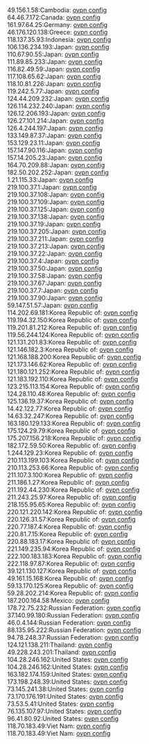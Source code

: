 49.156.1.58:Cambodia: [ovpn config](vpn/49_156_1_58.ovpn)  
64.46.7.172:Canada: [ovpn config](vpn/64_46_7_172.ovpn)  
161.97.64.25:Germany: [ovpn config](vpn/161_97_64_25.ovpn)  
46.176.120.138:Greece: [ovpn config](vpn/46_176_120_138.ovpn)  
118.137.35.93:Indonesia: [ovpn config](vpn/118_137_35_93.ovpn)  
106.136.234.193:Japan: [ovpn config](vpn/106_136_234_193.ovpn)  
110.67.90.55:Japan: [ovpn config](vpn/110_67_90_55.ovpn)  
111.89.85.233:Japan: [ovpn config](vpn/111_89_85_233.ovpn)  
116.82.49.59:Japan: [ovpn config](vpn/116_82_49_59.ovpn)  
117.108.65.62:Japan: [ovpn config](vpn/117_108_65_62.ovpn)  
118.10.81.226:Japan: [ovpn config](vpn/118_10_81_226.ovpn)  
119.242.5.77:Japan: [ovpn config](vpn/119_242_5_77.ovpn)  
124.44.209.232:Japan: [ovpn config](vpn/124_44_209_232.ovpn)  
126.114.232.240:Japan: [ovpn config](vpn/126_114_232_240.ovpn)  
126.12.206.193:Japan: [ovpn config](vpn/126_12_206_193.ovpn)  
126.27.101.214:Japan: [ovpn config](vpn/126_27_101_214.ovpn)  
126.4.244.197:Japan: [ovpn config](vpn/126_4_244_197.ovpn)  
133.149.87.37:Japan: [ovpn config](vpn/133_149_87_37.ovpn)  
153.129.23.11:Japan: [ovpn config](vpn/153_129_23_11.ovpn)  
157.147.90.116:Japan: [ovpn config](vpn/157_147_90_116.ovpn)  
157.14.205.23:Japan: [ovpn config](vpn/157_14_205_23.ovpn)  
164.70.209.88:Japan: [ovpn config](vpn/164_70_209_88.ovpn)  
182.50.202.252:Japan: [ovpn config](vpn/182_50_202_252.ovpn)  
1.21.115.33:Japan: [ovpn config](vpn/1_21_115_33.ovpn)  
219.100.37.1:Japan: [ovpn config](vpn/219_100_37_1.ovpn)  
219.100.37.108:Japan: [ovpn config](vpn/219_100_37_108.ovpn)  
219.100.37.109:Japan: [ovpn config](vpn/219_100_37_109.ovpn)  
219.100.37.125:Japan: [ovpn config](vpn/219_100_37_125.ovpn)  
219.100.37.138:Japan: [ovpn config](vpn/219_100_37_138.ovpn)  
219.100.37.19:Japan: [ovpn config](vpn/219_100_37_19.ovpn)  
219.100.37.205:Japan: [ovpn config](vpn/219_100_37_205.ovpn)  
219.100.37.211:Japan: [ovpn config](vpn/219_100_37_211.ovpn)  
219.100.37.213:Japan: [ovpn config](vpn/219_100_37_213.ovpn)  
219.100.37.22:Japan: [ovpn config](vpn/219_100_37_22.ovpn)  
219.100.37.4:Japan: [ovpn config](vpn/219_100_37_4.ovpn)  
219.100.37.50:Japan: [ovpn config](vpn/219_100_37_50.ovpn)  
219.100.37.58:Japan: [ovpn config](vpn/219_100_37_58.ovpn)  
219.100.37.67:Japan: [ovpn config](vpn/219_100_37_67.ovpn)  
219.100.37.7:Japan: [ovpn config](vpn/219_100_37_7.ovpn)  
219.100.37.90:Japan: [ovpn config](vpn/219_100_37_90.ovpn)  
59.147.51.57:Japan: [ovpn config](vpn/59_147_51_57.ovpn)  
114.202.69.181:Korea Republic of: [ovpn config](vpn/114_202_69_181.ovpn)  
119.194.32.150:Korea Republic of: [ovpn config](vpn/119_194_32_150.ovpn)  
119.201.81.212:Korea Republic of: [ovpn config](vpn/119_201_81_212.ovpn)  
119.56.244.124:Korea Republic of: [ovpn config](vpn/119_56_244_124.ovpn)  
121.131.201.83:Korea Republic of: [ovpn config](vpn/121_131_201_83.ovpn)  
121.146.182.3:Korea Republic of: [ovpn config](vpn/121_146_182_3.ovpn)  
121.168.188.200:Korea Republic of: [ovpn config](vpn/121_168_188_200.ovpn)  
121.173.146.62:Korea Republic of: [ovpn config](vpn/121_173_146_62.ovpn)  
121.180.121.252:Korea Republic of: [ovpn config](vpn/121_180_121_252.ovpn)  
121.183.192.110:Korea Republic of: [ovpn config](vpn/121_183_192_110.ovpn)  
123.215.113.154:Korea Republic of: [ovpn config](vpn/123_215_113_154.ovpn)  
124.28.110.48:Korea Republic of: [ovpn config](vpn/124_28_110_48.ovpn)  
125.136.19.37:Korea Republic of: [ovpn config](vpn/125_136_19_37.ovpn)  
14.42.122.77:Korea Republic of: [ovpn config](vpn/14_42_122_77.ovpn)  
14.63.32.247:Korea Republic of: [ovpn config](vpn/14_63_32_247.ovpn)  
163.180.129.133:Korea Republic of: [ovpn config](vpn/163_180_129_133.ovpn)  
175.124.29.79:Korea Republic of: [ovpn config](vpn/175_124_29_79.ovpn)  
175.207.156.218:Korea Republic of: [ovpn config](vpn/175_207_156_218.ovpn)  
182.172.59.50:Korea Republic of: [ovpn config](vpn/182_172_59_50.ovpn)  
1.244.129.23:Korea Republic of: [ovpn config](vpn/1_244_129_23.ovpn)  
210.113.199.103:Korea Republic of: [ovpn config](vpn/210_113_199_103.ovpn)  
210.113.253.66:Korea Republic of: [ovpn config](vpn/210_113_253_66.ovpn)  
211.107.3.100:Korea Republic of: [ovpn config](vpn/211_107_3_100.ovpn)  
211.186.1.27:Korea Republic of: [ovpn config](vpn/211_186_1_27.ovpn)  
211.192.44.230:Korea Republic of: [ovpn config](vpn/211_192_44_230.ovpn)  
211.243.25.97:Korea Republic of: [ovpn config](vpn/211_243_25_97.ovpn)  
218.155.95.65:Korea Republic of: [ovpn config](vpn/218_155_95_65.ovpn)  
220.121.220.142:Korea Republic of: [ovpn config](vpn/220_121_220_142.ovpn)  
220.126.31.57:Korea Republic of: [ovpn config](vpn/220_126_31_57.ovpn)  
220.77.187.4:Korea Republic of: [ovpn config](vpn/220_77_187_4.ovpn)  
220.81.7.15:Korea Republic of: [ovpn config](vpn/220_81_7_15.ovpn)  
220.88.183.17:Korea Republic of: [ovpn config](vpn/220_88_183_17.ovpn)  
221.149.235.94:Korea Republic of: [ovpn config](vpn/221_149_235_94.ovpn)  
222.100.183.183:Korea Republic of: [ovpn config](vpn/222_100_183_183.ovpn)  
222.118.97.87:Korea Republic of: [ovpn config](vpn/222_118_97_87.ovpn)  
39.121.130.127:Korea Republic of: [ovpn config](vpn/39_121_130_127.ovpn)  
49.161.15.168:Korea Republic of: [ovpn config](vpn/49_161_15_168.ovpn)  
59.13.170.125:Korea Republic of: [ovpn config](vpn/59_13_170_125.ovpn)  
59.28.202.214:Korea Republic of: [ovpn config](vpn/59_28_202_214.ovpn)  
187.200.164.58:Mexico: [ovpn config](vpn/187_200_164_58.ovpn)  
178.72.75.232:Russian Federation: [ovpn config](vpn/178_72_75_232.ovpn)  
37.140.99.180:Russian Federation: [ovpn config](vpn/37_140_99_180.ovpn)  
46.0.4.144:Russian Federation: [ovpn config](vpn/46_0_4_144.ovpn)  
88.135.95.222:Russian Federation: [ovpn config](vpn/88_135_95_222.ovpn)  
94.78.248.37:Russian Federation: [ovpn config](vpn/94_78_248_37.ovpn)  
124.121.138.211:Thailand: [ovpn config](vpn/124_121_138_211.ovpn)  
49.228.243.201:Thailand: [ovpn config](vpn/49_228_243_201.ovpn)  
104.28.246.162:United States: [ovpn config](vpn/104_28_246_162.ovpn)  
104.28.246.162:United States: [ovpn config](vpn/104_28_246_162.ovpn)  
163.182.174.159:United States: [ovpn config](vpn/163_182_174_159.ovpn)  
173.198.248.39:United States: [ovpn config](vpn/173_198_248_39.ovpn)  
73.145.241.38:United States: [ovpn config](vpn/73_145_241_38.ovpn)  
73.170.176.191:United States: [ovpn config](vpn/73_170_176_191.ovpn)  
73.53.5.41:United States: [ovpn config](vpn/73_53_5_41.ovpn)  
76.135.107.97:United States: [ovpn config](vpn/76_135_107_97.ovpn)  
96.41.80.92:United States: [ovpn config](vpn/96_41_80_92.ovpn)  
118.70.183.49:Viet Nam: [ovpn config](vpn/118_70_183_49.ovpn)  
118.70.183.49:Viet Nam: [ovpn config](vpn/118_70_183_49.ovpn)  
